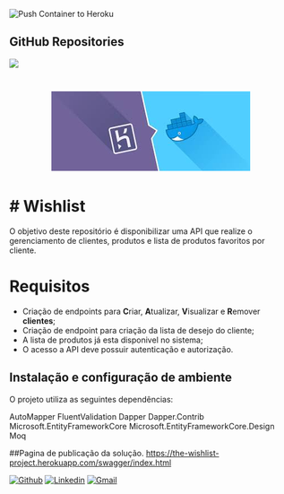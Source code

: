 
![Push Container to Heroku](https://github.com/eduardoao/the-wishlist-project/workflows/Push%20Container%20to%20Heroku/badge.svg)

## GitHub Repositories
<img  src="https://github-readme-stats.vercel.app/api?username=eduardoao&show_icons=true&theme=tokyonight&icon_color=6392DF&hide=prs">

<h1 align="center">
    <img alt="SampleHeroContainer" title="#SampleHeroContainer" src="./img/herokudocker1.jpg" />
</h1>


# # Wishlist

O objetivo deste repositório é disponibilizar uma API que realize o gerenciamento de clientes, produtos e lista de produtos favoritos por cliente. 


# Requisitos

 - Criação de endpoints para **C**riar, **A**tualizar, **V**isualizar e **R**emover **clientes**;
 - Criação de endpoint para criação da lista de desejo do cliente;
 - A lista de produtos já esta disponivel no sistema;
 - O acesso a API deve possuir autenticação e autorização.





## Instalação e configuração de ambiente
O projeto utiliza as seguintes dependências: 

AutoMapper
FluentValidation
Dapper
Dapper.Contrib
Microsoft.EntityFrameworkCore
Microsoft.EntityFrameworkCore.Design
Moq

##Pagina de publicação da solução. 
https://the-wishlist-project.herokuapp.com/swagger/index.html


[![Github](https://img.shields.io/badge/-Github-000?style=flat&logo=Github&logoColor=white)](https://github.com/eduardoao)
[![Linkedin](https://img.shields.io/badge/-LinkedIn-blue?style=flat&logo=Linkedin&logoColor=white)](https://www.linkedin.com/in/eduardo-alcantara-de-oliveira-mcp-mcts-mcdba-58454712/)
[![Gmail](https://img.shields.io/badge/-Gmail-c14438?style=flat&logo=Gmail&logoColor=white)](mailto:eoalcantara@gmail.com)

